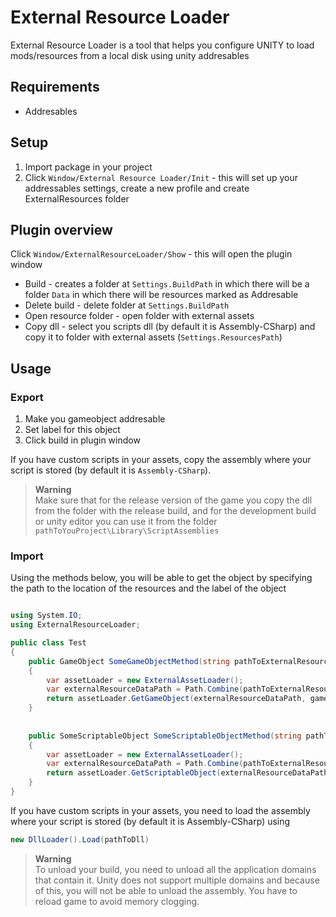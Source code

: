 # External Resource Loader
External Resource Loader is a tool that helps you configure UNITY to load mods/resources from a local disk using unity addresables


## Requirements
- Addresables

## Setup
1. Import package in your project
2. Click `Window/External Resource Loader/Init` - this will set up your addressables settings, create a new profile and create ExternalResources folder

## Plugin overview
Click `Window/ExternalResourceLoader/Show` - this will open the plugin window

- Build - creates a folder at `Settings.BuildPath` in which there will be a folder `Data` in which there will be resources marked as Addresable
- Delete build - delete folder at `Settings.BuildPath`
- Open resource folder - open folder with external assets
- Copy dll - select you scripts dll (by default it is Assembly-CSharp) and copy it to folder with external assets (`Settings.ResourcesPath`)

## Usage
### Export
1. Make you gameobject addresable
2. Set label for this object
3. Click build in plugin window

If you have custom scripts in your assets, copy the assembly where your script is stored (by default it is `Assembly-CSharp`). <br/>
> **Warning** <br/>
> Make sure that for the release version of the game you copy the dll from the folder with the release build, and for the development build or unity editor you can use it from the folder `pathToYouProject\Library\ScriptAssemblies`

### Import

Using the methods below, you will be able to get the object by specifying the path to the location of the resources and the label of the object

```C#

using System.IO;
using ExternalResourceLoader;

public class Test
{
	public GameObject SomeGameObjectMethod(string pathToExternalResource, string gameObjectLabel)
	{
		var assetLoader = new ExternalAssetLoader();
		var externalResourceDataPath = Path.Combine(pathToExternalResource, ExternalResourceLoader.Settings.DataFolderName);
		return assetLoader.GetGameObject(externalResourceDataPath, gameObjectLabel);
	}
	
	
	public SomeScriptableObject SomeScriptableObjectMethod(string pathToExternalResource, string scriptableObjectLabel)
	{
		var assetLoader = new ExternalAssetLoader();
		var externalResourceDataPath = Path.Combine(pathToExternalResource, ExternalResourceLoader.Settings.DataFolderName);
		return assetLoader.GetScriptableObject(externalResourceDataPath, scriptableObjectLabel) as SomeScriptableObject;
	}
}

```

If you have custom scripts in your assets, you need to load the assembly where your script is stored (by default it is Assembly-CSharp) using 
```C#
new DllLoader().Load(pathToDll)
```
> **Warning** <br/>
> To unload your build, you need to unload all the application domains that contain it. Unity does not support multiple domains and because of this, you will not be able to unload the assembly. You have to reload game to avoid memory clogging.
















